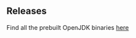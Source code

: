 ## Releases

Find all the prebuilt OpenJDK binaries [here](https://github.com/AdoptOpenJDK/openjdk-releases/releases)
